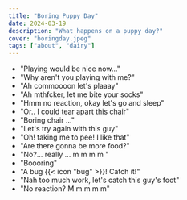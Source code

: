 ```yaml
---
title: "Boring Puppy Day"
date: 2024-03-19
description: "What happens on a puppy day?"
cover: "boringday.jpeg"
tags: ["about", "dairy"]
---
```


 - "Playing would be nice now..."
 - "Why aren't you playing with me?"
 - "Ah commoooon let's plaaay"
 - "Ah mthfcker, let me bite your socks"
 - "Hmm no reaction, okay let's go and sleep"
 - "Or.. I could tear apart this chair"
 - "Boring chair ..."
 - "Let's try again with this guy"
 - "Oh! taking me to pee! I like that"
 - "Are there gonna be more food?"
 - "No?... really ... m m m m "
 - "Boooring"
 - "A bug {{< icon "bug" >}}! Catch it!"
 - "Nah too much work, let's catch this guy's foot"
 - "No reaction? M m m m m"
